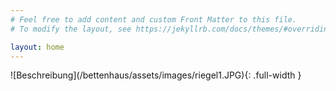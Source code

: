 ```yaml
---
# Feel free to add content and custom Front Matter to this file.
# To modify the layout, see https://jekyllrb.com/docs/themes/#overriding-theme-defaults

layout: home
---
```


<link rel="stylesheet" href="{{ "/assets/css/custom.css" | relative_url }}">
![Beschreibung](/bettenhaus/assets/images/riegel1.JPG){: .full-width }
